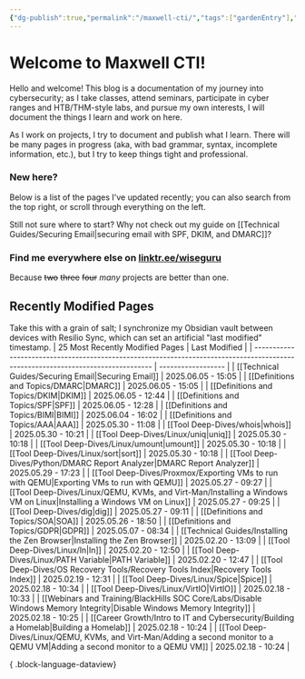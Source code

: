 ```yaml
---
{"dg-publish":true,"permalink":"/maxwell-cti/","tags":["gardenEntry"],"noteIcon":""}
---
```


# Welcome to Maxwell CTI!

Hello and welcome! This blog is a documentation of my journey into cybersecurity; as I take classes, attend seminars, participate in cyber ranges and HTB/THM-style labs, and pursue my own interests, I will document the things I learn and work on here. 

As I work on projects, I try to document and publish what I learn. There will be many pages in progress (aka, with bad grammar, syntax, incomplete information, etc.), but I try to keep things tight and professional.

### New here?
Below is a list of the pages I've updated recently; you can also search from the top right, or scroll through everything on the left.

Still not sure where to start? Why not check out my guide on [[Technical Guides/Securing Email\|securing email with SPF, DKIM, and DMARC]]?


### Find me everywhere else on [linktr.ee/wiseguru](https://linktr.ee/wiseguru)
Because ~~two~~ ~~three~~ ~~four~~ *many* projects are better than one.


## Recently Modified Pages
Take this with a grain of salt; I synchronize my Obsidian vault between devices with Resilio Sync, which can set an artificial "last modified" timestamp.
| 25 Most Recently Modified Pages                                                                                                  | Last Modified      |
| -------------------------------------------------------------------------------------------------------------------------------- | ------------------ |
| [[Technical Guides/Securing Email\|Securing Email]]                                                                           | 2025.06.05 - 15:05 |
| [[Definitions and Topics/DMARC\|DMARC]]                                                                                       | 2025.06.05 - 15:05 |
| [[Definitions and Topics/DKIM\|DKIM]]                                                                                         | 2025.06.05 - 12:44 |
| [[Definitions and Topics/SPF\|SPF]]                                                                                           | 2025.06.05 - 12:28 |
| [[Definitions and Topics/BIMI\|BIMI]]                                                                                         | 2025.06.04 - 16:02 |
| [[Definitions and Topics/AAA\|AAA]]                                                                                           | 2025.05.30 - 11:08 |
| [[Tool Deep-Dives/whois\|whois]]                                                                                              | 2025.05.30 - 10:21 |
| [[Tool Deep-Dives/Linux/uniq\|uniq]]                                                                                          | 2025.05.30 - 10:18 |
| [[Tool Deep-Dives/Linux/umount\|umount]]                                                                                      | 2025.05.30 - 10:18 |
| [[Tool Deep-Dives/Linux/sort\|sort]]                                                                                          | 2025.05.30 - 10:18 |
| [[Tool Deep-Dives/Python/DMARC Report Analyzer\|DMARC Report Analyzer]]                                                       | 2025.05.29 - 17:23 |
| [[Tool Deep-Dives/Proxmox/Exporting VMs to run with QEMU\|Exporting VMs to run with QEMU]]                                    | 2025.05.27 - 09:27 |
| [[Tool Deep-Dives/Linux/QEMU, KVMs, and Virt-Man/Installing a Windows VM on Linux\|Installing a Windows VM on Linux]]         | 2025.05.27 - 09:25 |
| [[Tool Deep-Dives/dig\|dig]]                                                                                                  | 2025.05.27 - 09:11 |
| [[Definitions and Topics/SOA\|SOA]]                                                                                           | 2025.05.26 - 18:50 |
| [[Definitions and Topics/GDPR\|GDPR]]                                                                                         | 2025.05.07 - 08:34 |
| [[Technical Guides/Installing the Zen Browser\|Installing the Zen Browser]]                                                   | 2025.02.20 - 13:09 |
| [[Tool Deep-Dives/Linux/ln\|ln]]                                                                                              | 2025.02.20 - 12:50 |
| [[Tool Deep-Dives/Linux/PATH Variable\|PATH Variable]]                                                                        | 2025.02.20 - 12:47 |
| [[Tool Deep-Dives/OS Recovery Tools/Recovery Tools Index\|Recovery Tools Index]]                                              | 2025.02.19 - 12:31 |
| [[Tool Deep-Dives/Linux/Spice\|Spice]]                                                                                        | 2025.02.18 - 10:34 |
| [[Tool Deep-Dives/Linux/VirtIO\|VirtIO]]                                                                                      | 2025.02.18 - 10:33 |
| [[Webinars and Training/BlackHills SOC Core/Labs/Disable Windows Memory Integrity\|Disable Windows Memory Integrity]]         | 2025.02.18 - 10:25 |
| [[Career Growth/Intro to IT and Cybersecurity/Building a Homelab\|Building a Homelab]]                                        | 2025.02.18 - 10:24 |
| [[Tool Deep-Dives/Linux/QEMU, KVMs, and Virt-Man/Adding a second monitor to a QEMU VM\|Adding a second monitor to a QEMU VM]] | 2025.02.18 - 10:24 |

{ .block-language-dataview}